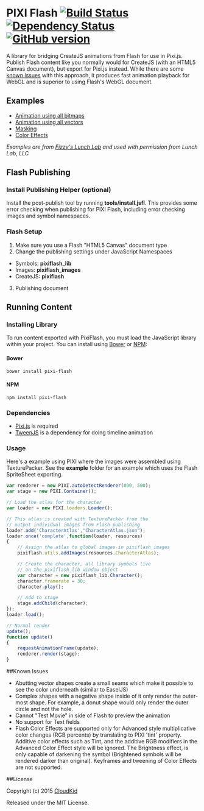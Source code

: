 # PIXI Flash [![Build Status](https://travis-ci.org/CloudKidStudio/PixiFlash.svg)](https://travis-ci.org/CloudKidStudio/PixiFlash) [![Dependency Status](https://david-dm.org/CloudKidStudio/PixiFlash.svg)](https://david-dm.org/CloudKidStudio/PixiFlash)  [![GitHub version](https://badge.fury.io/gh/CloudKidStudio%2FPixiFlash.svg)](https://github.com/CloudKidStudio/PixiFlash/releases/latest)

A library for bridging CreateJS animations from Flash for use in Pixi.js. Publish Flash content like you normally would for CreateJS (with an HTML5 Canvas document), but export for Pixi.js instead. While there are some [known issues](https://github.com/CloudKidStudio/PixiFlash#known-issues) with this approach, it produces fast animation playback for WebGL and is superior to using Flash's WebGL document.

## Examples

* [Animation using all bitmaps](http://cloudkidstudio.github.io/PixiFlash/examples/animation/)
* [Animation using all vectors](http://cloudkidstudio.github.io/PixiFlash/examples/shapes/)
* [Masking](http://cloudkidstudio.github.io/PixiFlash/examples/masking/)
* [Color Effects](http://cloudkidstudio.github.io/PixiFlash/examples/color_effects/)

_Examples are from [Fizzy's Lunch Lab](http://pbskids.org/lunchlab/) and used with permission from Lunch Lab, LLC_

## Flash Publishing 

### Install Publishing Helper (optional)

Install the post-publish tool by running **tools/install.jsfl**. This provides some error checking when publishing for PIXI Flash, including error checking images and symbol namespaces.

### Flash Setup

1. Make sure you use a Flash "HTML5 Canvas" document type 
2. Change the publishing settings under JavaScript Namespaces
 * Symbols: **pixiflash_lib**
 * Images: **pixiflash_images**
 * CreateJS: **pixiflash**
3. Publishing document

## Running Content

### Installing Library

To run content exported with PixiFlash, you must load the JavaScript library within your project. You can install using [Bower](http://bower.io) or [NPM](http://www.npmjs.org):

#### Bower
```
bower install pixi-flash
```
#### NPM
```
npm install pixi-flash
```

### Dependencies

* [Pixi.js](http://pixijs.com) is required
* [TweenJS](http://createjs.com/tweenjs) is a dependency for doing timeline animation


### Usage

Here's a example using PIXI where the images were assembled using TexturePacker. See the **example** folder for an example which uses the Flash SpriteSheet exporting.

```js
var renderer = new PIXI.autoDetectRenderer(800, 500);
var stage = new PIXI.Container();

// Load the atlas for the character
var loader = new PIXI.loaders.Loader();

// This atlas is created with TexturePacker from the 
// output individual images from Flash publishing
loader.add('CharacterAtlas',"CharacterAtlas.json");
loader.once('complete',function(loader, resources)
{
	// Assign the atlas to global images in pixiflash_images
	pixiflash.utils.addImages(resources.CharacterAtlas);

	// Create the character, all library symbols live
	// on the pixiflash_lib window object
	var character = new pixiflash_lib.Character();
	character.framerate = 30;
	character.play();

	// Add to stage
	stage.addChild(character);
});
loader.load();

// Normal render
update();
function update()
{
    requestAnimationFrame(update);
    renderer.render(stage);
}
```

##Known Issues

* Abutting vector shapes create a small seams which make it possible to see the color underneath (similar to EaselJS)
* Complex shapes with a negative shape inside of it only render the outer-most shape. For example, a donut shape would only render the outer circle and not the hole.
* Cannot "Test Movie" in side of Flash to preview the animation
* No support for Text fields
* Flash Color Effects are supported only for Advanced style multiplicative color changes (RGB percents) by translating to PIXI 'tint' property. Additive color effects such as Tint, and the additive RGB modifiers in the Advanced Color Effect style will be ignored. The Brightness effect, is only capable of darkening the symbol (Brightened symbols will be rendered darker than original). Keyframes and tweening of Color Effects are not supported.

##License

Copyright (c) 2015 [CloudKid](http://github.com/cloudkidstudio)

Released under the MIT License.
